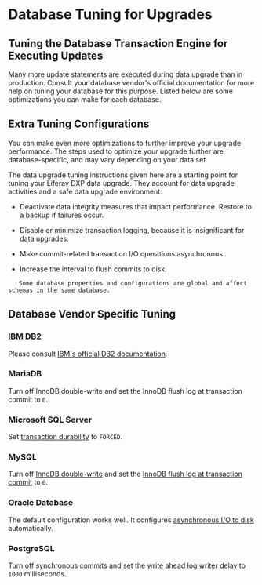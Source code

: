 # Database Tuning for Upgrades

## Tuning the Database Transaction Engine for Executing Updates

Many more update statements are executed during data upgrade than in production. Consult your database vendor's official documentation for more help on tuning your database for this purpose. Listed below are some optimizations you can make for each database.

## Extra Tuning Configurations

You can make even more optimizations to further improve your upgrade performance. The steps used to optimize your upgrade further are database-specific, and may vary depending on your data set.

The data upgrade tuning instructions given here are a starting point for tuning your Liferay DXP data upgrade. They account for data upgrade activities and a safe data upgrade environment:

* Deactivate data integrity measures that impact performance. Restore to a backup if failures occur.

* Disable or minimize transaction logging, because it is insignificant for data upgrades.

* Make commit-related transaction I/O operations asynchronous.

* Increase the interval to flush commits to disk.

```warning::
   Some database properties and configurations are global and affect schemas in the same database.
```

## Database Vendor Specific Tuning

### IBM DB2

Please consult [IBM's official DB2 documentation](https://www.ibm.com/support/pages/db2-database-product-documentation-4).

### MariaDB

Turn off InnoDB double-write and set the InnoDB flush log at transaction commit to `0`.

### Microsoft SQL Server

Set [transaction durability](https://docs.microsoft.com/en-us/sql/relational-databases/logs/control-transaction-durability) to `FORCED`.

### MySQL

Turn off [InnoDB double-write](https://dev.mysql.com/doc/refman/5.7/en/innodb-parameters.html#sysvar_innodb_doublewrite) and set the [InnoDB flush log at transaction commit](https://dev.mysql.com/doc/refman/5.7/en/innodb-parameters.html#sysvar_innodb_flush_log_at_trx_commit) to `0`.

### Oracle Database

The default configuration works well. It configures [asynchronous I/O to disk](https://docs.oracle.com/database/121/REFRN/GUID-FD8D1BD2-0F85-4844-ABE7-57B4F77D1608.htm#REFRN10048) automatically.

### PostgreSQL

Turn off [synchronous commits](https://www.postgresql.org/docs/10/wal-async-commit.html) and set the [write ahead log writer delay](https://www.postgresql.org/docs/10/wal-async-commit.html) to `1000` milliseconds.